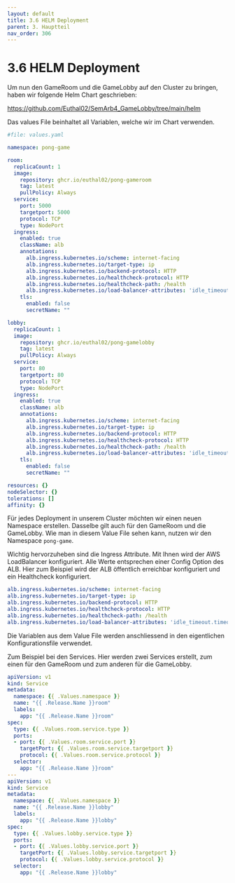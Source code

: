 ```yaml
---
layout: default
title: 3.6 HELM Deployment
parent: 3. Hauptteil
nav_order: 306
---
```


# 3.6 HELM Deployment

Um nun den GameRoom und die GameLobby auf den Cluster zu bringen, haben wir folgende Helm Chart geschrieben:

<https://github.com/Euthal02/SemArb4_GameLobby/tree/main/helm>

Das values File beinhaltet all Variablen, welche wir im Chart verwenden.

```yaml
#file: values.yaml

namespace: pong-game

room:
  replicaCount: 1
  image:
    repository: ghcr.io/euthal02/pong-gameroom
    tag: latest
    pullPolicy: Always
  service:
    port: 5000
    targetport: 5000
    protocol: TCP
    type: NodePort
  ingress:
    enabled: true
    className: alb
    annotations:
      alb.ingress.kubernetes.io/scheme: internet-facing
      alb.ingress.kubernetes.io/target-type: ip
      alb.ingress.kubernetes.io/backend-protocol: HTTP
      alb.ingress.kubernetes.io/healthcheck-protocol: HTTP
      alb.ingress.kubernetes.io/healthcheck-path: /health
      alb.ingress.kubernetes.io/load-balancer-attributes: 'idle_timeout.timeout_seconds=3600'
    tls: 
      enabled: false
      secretName: ""

lobby:
  replicaCount: 1
  image:
    repository: ghcr.io/euthal02/pong-gamelobby
    tag: latest
    pullPolicy: Always
  service:
    port: 80
    targetport: 80
    protocol: TCP
    type: NodePort
  ingress:
    enabled: true
    className: alb
    annotations:
      alb.ingress.kubernetes.io/scheme: internet-facing
      alb.ingress.kubernetes.io/target-type: ip
      alb.ingress.kubernetes.io/backend-protocol: HTTP
      alb.ingress.kubernetes.io/healthcheck-protocol: HTTP
      alb.ingress.kubernetes.io/healthcheck-path: /health
      alb.ingress.kubernetes.io/load-balancer-attributes: 'idle_timeout.timeout_seconds=3600'
    tls: 
      enabled: false
      secretName: ""

resources: {}
nodeSelector: {}
tolerations: []
affinity: {}
```

Für jedes Deployment in unserem Cluster möchten wir einen neuen Namespace erstellen. Dasselbe gilt auch für den GameRoom und die GameLobby. Wie man in diesem Value File sehen kann, nutzen wir den Namespace ``pong-game``.

Wichtig hervorzuheben sind die Ingress Attribute. Mit Ihnen wird der AWS LoadBalancer konfiguriert. Alle Werte entsprechen einer Config Option des ALB. Hier zum Beispiel wird der ALB öffentlich erreichbar konfiguriert und ein Healthcheck konfiguriert.

```yaml
alb.ingress.kubernetes.io/scheme: internet-facing
alb.ingress.kubernetes.io/target-type: ip
alb.ingress.kubernetes.io/backend-protocol: HTTP
alb.ingress.kubernetes.io/healthcheck-protocol: HTTP
alb.ingress.kubernetes.io/healthcheck-path: /health
alb.ingress.kubernetes.io/load-balancer-attributes: 'idle_timeout.timeout_seconds=3600'
```

Die Variablen aus dem Value File werden anschliessend in den eigentlichen Konfigurationsfile verwendet.

Zum Beispiel bei den Services. Hier werden zwei Services erstellt, zum einen für den GameRoom und zum anderen für die GameLobby.

```yaml
apiVersion: v1
kind: Service
metadata:
  namespace: {{ .Values.namespace }}
  name: "{{ .Release.Name }}room"
  labels:
    app: "{{ .Release.Name }}room"
spec:
  type: {{ .Values.room.service.type }}
  ports:
  - port: {{ .Values.room.service.port }}
    targetPort: {{ .Values.room.service.targetport }}
    protocol: {{ .Values.room.service.protocol }}
  selector:
    app: "{{ .Release.Name }}room"
---
apiVersion: v1
kind: Service
metadata:
  namespace: {{ .Values.namespace }}
  name: "{{ .Release.Name }}lobby"
  labels:
    app: "{{ .Release.Name }}lobby"
spec:
  type: {{ .Values.lobby.service.type }}
  ports:
  - port: {{ .Values.lobby.service.port }}
    targetPort: {{ .Values.lobby.service.targetport }}
    protocol: {{ .Values.lobby.service.protocol }}
  selector:
    app: "{{ .Release.Name }}lobby"
```
